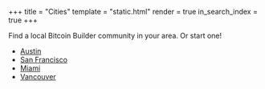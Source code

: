 +++
title = "Cities"
template = "static.html"
render = true
in_search_index = true
+++

Find a local Bitcoin Builder community in your area. Or start one!

- [Austin](https://bitcoinbuilderatx.com/)
- [San Francisco](https://www.bitcoinbuildersf.com/)
- [Miami](https://buildermiami.xyz/)
- [Vancouver](https://bitcoinbuildervan.com)
